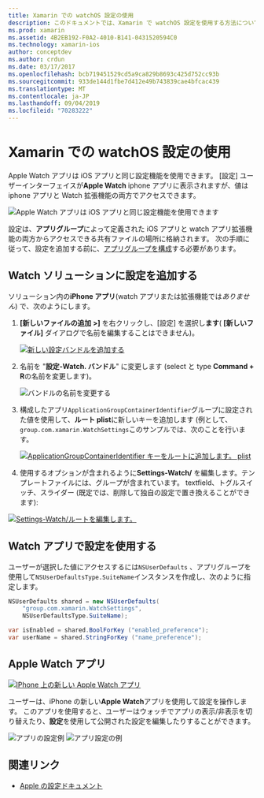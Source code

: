 ```yaml
---
title: Xamarin での watchOS 設定の使用
description: このドキュメントでは、Xamarin で watchOS 設定を使用する方法について説明します。 ここでは、watch アプリソリューションに設定を追加する方法、アプリで設定を使用する方法、および iPhone で Apple Watch アプリを使用する方法について説明します。
ms.prod: xamarin
ms.assetid: 4B2EB192-F0A2-4010-B141-0431520594C0
ms.technology: xamarin-ios
author: conceptdev
ms.author: crdun
ms.date: 03/17/2017
ms.openlocfilehash: bcb719451529cd5a9ca829b8693c425d752cc93b
ms.sourcegitcommit: 933de144d1fbe7d412e49b743839cae4bfcac439
ms.translationtype: MT
ms.contentlocale: ja-JP
ms.lasthandoff: 09/04/2019
ms.locfileid: "70283222"
---
```

# <a name="working-with-watchos-settings-in-xamarin"></a>Xamarin での watchOS 設定の使用

Apple Watch アプリは iOS アプリと同じ設定機能を使用できます。 [設定] ユーザーインターフェイスが**Apple Watch** iphone アプリに表示されますが、値は iphone アプリと Watch 拡張機能の両方でアクセスできます。

![](settings-images/intro.png "Apple Watch アプリは iOS アプリと同じ設定機能を使用できます")

設定は、**アプリグループ**によって定義された iOS アプリと watch アプリ拡張機能の両方からアクセスできる共有ファイルの場所に格納されます。 次の手順に従って、設定を追加する前に、[アプリグループを構成](~/ios/watchos/app-fundamentals/app-groups.md)する必要があります。

## <a name="add-settings-in-a-watch-solution"></a>Watch ソリューションに設定を追加する

ソリューション内の**iPhone アプリ**(watch アプリまたは拡張機能では*ありません*) で、次のようにします。

1. **[新しいファイルの追加 >]** を右クリックし、[設定] を選択し**ます**( **[新しいファイル]** ダイアログで名前を編集することはできません)。

   [![](settings-images/settings-add-sml.png "新しい設定バンドルを追加する")](settings-images/settings-add.png#lightbox)

2. 名前を "**設定-Watch. バンドル**" に変更します (select と type **Command + R**の名前を変更します)。

   ![](settings-images/settings-rename.png "バンドルの名前を変更する")

3. 構成したアプリ`ApplicationGroupContainerIdentifier`グループに設定された値を使用して、**ルート plist**に新しいキーを追加します (例として、 `group.com.xamarin.WatchSettings`このサンプルでは、次のことを行います。

   [![](settings-images/settings-appgroup-sml.png "ApplicationGroupContainerIdentifier キーをルートに追加します。 plist")](settings-images/settings-appgroup.png#lightbox)

4. 使用するオプションが含まれるように**Settings-Watch/** を編集します。テンプレートファイルには、グループが含まれています。
  textfield、トグルスイッチ、スライダー (既定では、削除して独自の設定で置き換えることができます):

  [![](settings-images/rootplist-sml.png "Settings-Watch/ルートを編集します。")](settings-images/rootplist.png#lightbox)


## <a name="use-settings-in-the-watch-app"></a>Watch アプリで設定を使用する

ユーザーが選択した値にアクセスするには`NSUserDefaults` 、アプリグループを使用して`NSUserDefaultsType.SuiteName`インスタンスを作成し、次のように指定します。

```csharp
NSUserDefaults shared = new NSUserDefaults(
    "group.com.xamarin.WatchSettings",
    NSUserDefaultsType.SuiteName);

var isEnabled = shared.BoolForKey ("enabled_preference");
var userName = shared.StringForKey ("name_preference");
```

## <a name="apple-watch-app"></a>Apple Watch アプリ

[![](settings-images/settings-app-sml.png "IPhone 上の新しい Apple Watch アプリ")](settings-images/settings-app.png#lightbox)

ユーザーは、iPhone の新しい**Apple Watch**アプリを使用して設定を操作します。 このアプリを使用すると、ユーザーはウォッチでアプリの表示/非表示を切り替えたり、**設定**を使用して公開された設定を編集したりすることができます。

![](settings-images/applewatch-1.png "アプリの設定例") ![](settings-images/applewatch-2.png "アプリ設定の例")



## <a name="related-links"></a>関連リンク

- [Apple の設定ドキュメント](https://developer.apple.com/library/prerelease/ios/documentation/General/Conceptual/WatchKitProgrammingGuide/Settings.html#//apple_ref/doc/uid/TP40014969-CH22-SW1)
